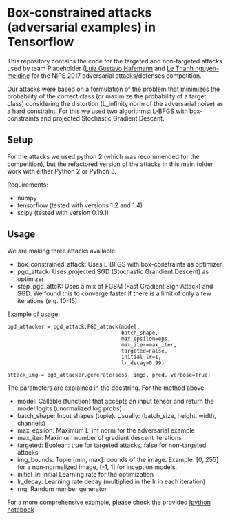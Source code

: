 # Box-constrained attacks (adversarial examples) in Tensorflow

This repository contains the code for the targeted and non-targeted attacks used by team Placeholder ([Luiz Gustavo Hafemann](https://github.com/luizgh) and [Le Thanh nguyen-meidine](https://github.com/Natlem) for the NIPS 2017 adversarial attacks/defenses competition.

Our attacks were based on a formulation of the problem that minimizes the probability of the correct class (or maximize the probability of a target class) considering the distortion (L_infinity norm of the adversarial noise) as a hard constraint. For this we used two algorithms: L-BFGS with box-constraints and projected Stochastic Gradient Descent. 

## Setup

For the attacks we used python 2 (which was recommended for the competition), but the refactored version of the attacks in this main folder work with either Python 2 or Python 3.

Requirements:

* numpy
* tensorflow (tested with versions 1.2 and 1.4)
* scipy (tested with version 0.19.1)

## Usage

We are making three attacks available:

* box_constrained_attack: Uses L-BFGS with box-constraints as optimizer
* pgd_attack: Uses projected SGD (Stochastic Grandient Descent) as optimizer
* step_pgd_attcK: Uses a mix of FGSM (Fast Gradient Sign Attack) and SGD. We found this to converge faster if there is a limit of only a few iterations (e.g. 10-15)

Example of usage:
```
pgd_attacker = pgd_attack.PGD_attack(model, 
                                     batch_shape, 
                                     max_epsilon=eps, 
                                     max_iter=max_iter, 
                                     targeted=False,
                                     initial_lr=1,
                                     lr_decay=0.99)

attack_img = pgd_attacker.generate(sess, imgs, pred, verbose=True)                                     
```

The parameters are explained in the docstring. For the method above:
   * model: Callable (function) that accepts an input tensor 
          and return the model logits (unormalized log probs)
   * batch_shape: Input shapes (tuple). 
          Usually: (batch_size, height, width, channels)
   * max_epsilon: Maximum L_inf norm for the adversarial example
   * max_iter: Maximum number of gradient descent iterations
   * targeted: Boolean: true for targeted attacks, false for non-targeted attacks
   * img_bounds: Tuple [min, max]: bounds of the image. Example: [0, 255] for
          a non-normalized image, [-1, 1] for inception models.
   * initial_lr: Initial Learning rate for the optimization
   * lr_decay: Learning rate decay (multiplied in the lr in each iteration)
   * rng: Random number generator 

For a more comprehensive example, please check the provided [ipython notebook](https://github.com/luizgh/adversarial_examples/blob/master/example.ipynb)

